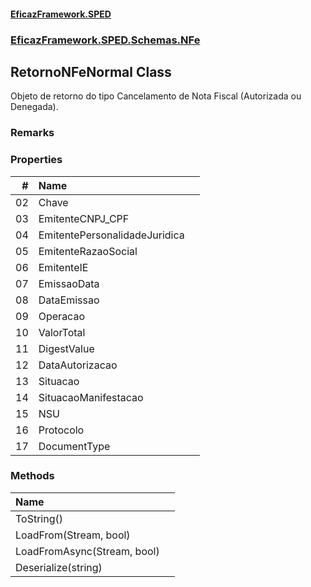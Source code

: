 #### [EficazFramework.SPED](EficazFrameworkSPED.md 'EficazFramework SPED')
### [EficazFramework.SPED.Schemas.NFe](EficazFramework.SPED.Schemas.NFe.md 'EficazFramework.SPED.Schemas.NFe')

## RetornoNFeNormal Class

Objeto de retorno do tipo Cancelamento de Nota Fiscal (Autorizada ou Denegada).

### Remarks
### Properties

| # | Name | |
| ---: | :--- | :--- |
| 02 | Chave |  |
| 03 | EmitenteCNPJ_CPF |  |
| 04 | EmitentePersonalidadeJuridica |  |
| 05 | EmitenteRazaoSocial |  |
| 06 | EmitenteIE |  |
| 07 | EmissaoData |  |
| 08 | DataEmissao |  |
| 09 | Operacao |  |
| 10 | ValorTotal |  |
| 11 | DigestValue |  |
| 12 | DataAutorizacao |  |
| 13 | Situacao |  |
| 14 | SituacaoManifestacao |  |
| 15 | NSU |  |
| 16 | Protocolo |  |
| 17 | DocumentType |  |
### Methods

| Name | |
| :--- | :--- |
| ToString() |  |
| LoadFrom(Stream, bool) |  |
| LoadFromAsync(Stream, bool) |  |
| Deserialize(string) |  |
